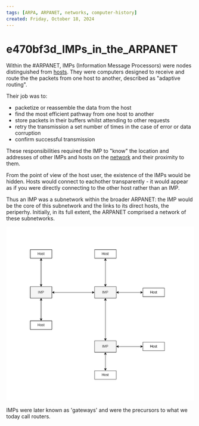 ```yaml
---
tags: [ARPA, ARPANET, networks, computer-history]
created: Friday, October 18, 2024
---
```


# e470bf3d_IMPs_in_the_ARPANET

Within the #ARPANET, IMPs (Information Message Processors) were nodes
distinguished from [hosts](Network_hosts.md). They were computers designed to
receive and route the the packets from one host to another, described as
"adaptive routing".

Their job was to:

- packetize or reassemble the data from the host
- find the most efficient pathway from one host to another
- store packets in their buffers whilst attending to other requests
- retry the transmission a set number of times in the case of error or data
  corruption
- confirm successful transmission

These responsibilities required the IMP to "know" the location and addresses of
other IMPs and hosts on the [network](Network_fundamentals.md) and their
proximity to them.

From the point of view of the host user, the existence of the IMPs would be
hidden. Hosts would connect to eachother transparently - it would appear as if
you were directly connecting to the other host rather than an IMP.

Thus an IMP was a subnetwork within the broader ARPANET: the IMP would be the
core of this subnetwork and the links to its direct hosts, the periperhy.
Initially, in its full extent, the ARPANET comprised a network of these
subnetworks.

![IMP diagram](../img/IMP-network.png)

IMPs were later known as 'gateways' and were the precursors to what we today
call routers.
